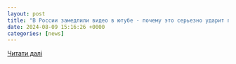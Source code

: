 ```yaml
---
layout: post
title: "В России замедлили видео в ютубе - почему это серьезно ударит по экономике - 24 Канал"
date: 2024-08-09 15:16:26 +0000
categories: [news]
---
```


[Читати далі](https://24tv.ua/ru/rossii-zamedlili-video-jutube-pochemu-jeto-serezno-udarit-po_n2614490)
